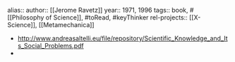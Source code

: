 alias::
author:: [[Jerome Ravetz]]
year:: 1971, 1996
tags:: book, #[[Philosophy of Science]], #toRead, #keyThinker
rel-projects:: [[X-Science]], [[Metamechanica]]


- http://www.andreasaltelli.eu/file/repository/Scientific_Knowledge_and_Its_Social_Problems.pdf
-
